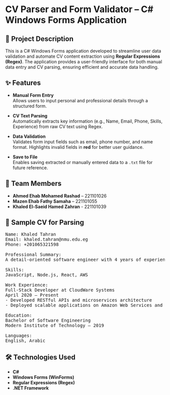 # CV Parser and Form Validator – C# Windows Forms Application

## 📄 Project Description

This is a C# Windows Forms application developed to streamline user data validation and automate CV content extraction using **Regular Expressions (Regex)**. The application provides a user-friendly interface for both manual data entry and CV parsing, ensuring efficient and accurate data handling.

## ✨ Features

- **Manual Form Entry**  
  Allows users to input personal and professional details through a structured form.

- **CV Text Parsing**  
  Automatically extracts key information (e.g., Name, Email, Phone, Skills, Experience) from raw CV text using Regex.

- **Data Validation**  
  Validates form input fields such as email, phone number, and name format. Highlights invalid fields in **red** for better user guidance.

- **Save to File**  
  Enables saving extracted or manually entered data to a `.txt` file for future reference.

## 👥 Team Members

- **Ahmed Ehab Mohamed Rashad** – 221101026  
- **Mazen Ehab Fathy Samaha** – 221101055  
- **Khaled El-Saeid Hamed Zahran** - 221101039

## 🧪 Sample CV for Parsing

<pre>
Name: Khaled Tahran  
Email: khaled.tahran@nmu.edu.eg
Phone: +201065321598

Professional Summary:  
A detail-oriented software engineer with 4 years of experience in full-stack development and cloud-based application deployment.

Skills:  
JavaScript, Node.js, React, AWS

Work Experience:  
Full-Stack Developer at CloudWare Systems  
April 2020 – Present  
- Developed RESTful APIs and microservices architecture  
- Deployed scalable applications on Amazon Web Services and Azure  

Education:  
Bachelor of Software Engineering  
Modern Institute of Technology – 2019  

Languages:  
English, Arabic
</pre>


## 🛠️ Technologies Used

- **C#**
- **Windows Forms (WinForms)**
- **Regular Expressions (Regex)**
- **.NET Framework**

